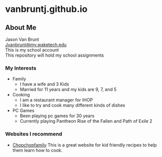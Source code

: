 # vanbruntj.github.io
## About Me
Jason Van Brunt<br/>
Jvanbrunt@my.waketech.edu<br/>
This is my school account<br/>
This repository will hold my school assignments<br/>
### My Interests
* Family
	* I have a wife and 3 Kids
	* Married for 11 years and my kids are 9, 7, and 5
* Cooking
	* I am a restaurant manager for IHOP
	* I like to try and cook many different kinds of dishes
* PC Games
	* Been playing pc games for 30 years
	* Currently playing Pantheon Rise of the Fallen and Path of Exile 2

### Websites I recommend
+	[Chopchopfamily](https://www.chopchopfamily.org/recipes/) This is a great website for kid friendly recipes to help them learn how to cook.
	

